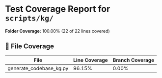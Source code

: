 # Test Coverage Report for `scripts/kg/`

**Folder Coverage:** 100.00% (22 of 22 lines covered)

## 📄 File Coverage
| File | Line Coverage | Branch Coverage |
| ---- | ------------- | ---------------- |
| generate_codebase_kg.py | 96.15% | 0.00% |